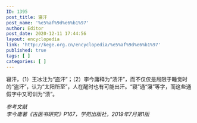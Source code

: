 ```yaml
---
ID: 1395
post_title: 寝汗
post_name: '%e5%af%9d%e6%b1%97'
author: Editor
post_date: 2020-12-11 17:44:56
layout: encyclopedia
link: 'http://kege.org.cn/encyclopedia/%e5%af%9d%e6%b1%97'
published: true
tags: [ ]
categories: [ ]
---
```

<!-- wp:paragraph -->
<p>寝汗，（1）王冰注为“盗汗”；（2）李今庸释为“渍汗”，而不仅仅是局限于睡觉时的“盗汗”，认为“太阳所至”，人在醒时也有可能出汗。“寝”通“寖”等字，而这些通假字中又可训为“渍”。</p>
<!-- /wp:paragraph -->

<!-- wp:paragraph -->
<p><em><span class="has-inline-color has-secondary-color">参考文献<br>李今庸著《古医书研究》P167，学苑出版社，2019年7月第1版</span></em></p>
<!-- /wp:paragraph -->